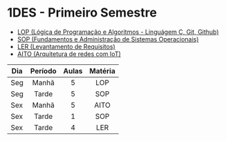 # 1DES - Primeiro Semestre
- [LOP (Lógica de Programação e Algoritmos - Linguágem C, Git, Github)](./01-lop/)
- [SOP (Fundamentos e Administração de Sistemas Operacionais)](./02-sop/)
- [LER (Levantamento de Requisitos)](./03-ler/)
- [AITO (Arquitetura de redes com IoT)](./04-aito/)

|Dia|Período|Aulas|Matéria|
|-|:-:|:-:|:-:|
|Seg|Manhã|5|LOP|
|Seg|Tarde|5|SOP|
|Sex|Manhã|5|AITO|
|Sex|Tarde|1|SOP|
|Sex|Tarde|4|LER|
